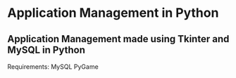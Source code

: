 # Application Management in Python
## Application Management made using Tkinter and MySQL in Python
Requirements:
MySQL
PyGame
